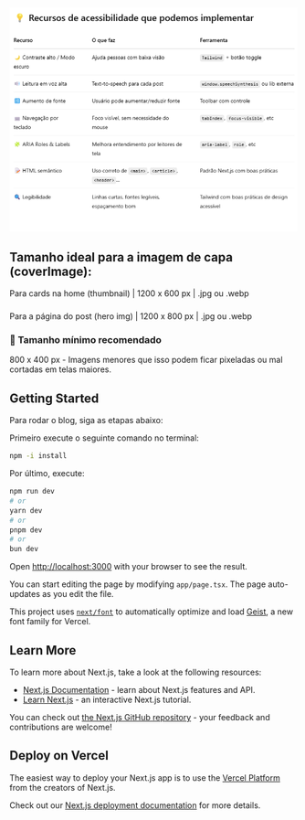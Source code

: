 ![Recursos do projeto](/public/image1.png)

## Tamanho ideal para a imagem de capa (coverImage):

Para cards na home (thumbnail) | 1200 x 600 px | .jpg ou .webp
###
Para a página do post (hero img) | 1200 x 800 px | .jpg ou .webp
### 📐 Tamanho mínimo recomendado
800 x 400 px -
Imagens menores que isso podem ficar pixeladas ou mal cortadas em telas maiores.

## Getting Started

Para rodar o blog, siga as etapas abaixo:

Primeiro execute o seguinte comando no terminal:
```bash
npm -i install
```

Por último, execute:
```bash
npm run dev
# or
yarn dev
# or
pnpm dev
# or
bun dev
```

Open [http://localhost:3000](http://localhost:3000) with your browser to see the result.

You can start editing the page by modifying `app/page.tsx`. The page auto-updates as you edit the file.

This project uses [`next/font`](https://nextjs.org/docs/app/building-your-application/optimizing/fonts) to automatically optimize and load [Geist](https://vercel.com/font), a new font family for Vercel.

## Learn More

To learn more about Next.js, take a look at the following resources:

- [Next.js Documentation](https://nextjs.org/docs) - learn about Next.js features and API.
- [Learn Next.js](https://nextjs.org/learn) - an interactive Next.js tutorial.

You can check out [the Next.js GitHub repository](https://github.com/vercel/next.js) - your feedback and contributions are welcome!

## Deploy on Vercel

The easiest way to deploy your Next.js app is to use the [Vercel Platform](https://vercel.com/new?utm_medium=default-template&filter=next.js&utm_source=create-next-app&utm_campaign=create-next-app-readme) from the creators of Next.js.

Check out our [Next.js deployment documentation](https://nextjs.org/docs/app/building-your-application/deploying) for more details.
